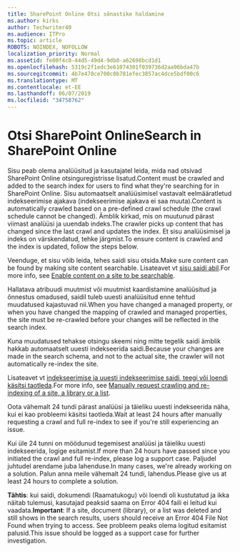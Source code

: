 ```yaml
---
title: SharePoint Online Otsi sõnastike haldamine
ms.author: kirks
author: Techwriter40
ms.audience: ITPro
ms.topic: article
ROBOTS: NOINDEX, NOFOLLOW
localization_priority: Normal
ms.assetid: fe00f4c0-44d5-49d4-9db0-a62698bcd1d1
ms.openlocfilehash: 5319c2f1edc3e61074301f039736d2aa96bda47b
ms.sourcegitcommit: 4b7e478ce700c0b781efec3857ac4dce5bdf00c6
ms.translationtype: MT
ms.contentlocale: et-EE
ms.lasthandoff: 06/07/2019
ms.locfileid: "34758762"
---
```

# <a name="search-in-sharepoint-online"></a><span data-ttu-id="684f8-102">Otsi SharePoint Online</span><span class="sxs-lookup"><span data-stu-id="684f8-102">Search in SharePoint Online</span></span>

<span data-ttu-id="684f8-103">Sisu peab olema analüüsitud ja kasutajatel leida, mida nad otsivad SharePoint Online otsinguregistrisse lisatud.</span><span class="sxs-lookup"><span data-stu-id="684f8-103">Content must be crawled and added to the search index for users to find what they're searching for in SharePoint Online.</span></span> <span data-ttu-id="684f8-104">Sisu automaatselt analüüsimisel vastavalt eelmääratletud indekseerimise ajakava (indekseerimise ajakava ei saa muuta).</span><span class="sxs-lookup"><span data-stu-id="684f8-104">Content is automatically crawled based on a pre-defined crawl schedule (the crawl schedule cannot be changed).</span></span> <span data-ttu-id="684f8-105">Ämblik kirkad, mis on muutunud pärast viimast analüüsi ja uuendab indeks.</span><span class="sxs-lookup"><span data-stu-id="684f8-105">The crawler picks up content that has changed since the last crawl and updates the index.</span></span> <span data-ttu-id="684f8-106">Et sisu analüüsimisel ja indeks on värskendatud, tehke järgmist.</span><span class="sxs-lookup"><span data-stu-id="684f8-106">To ensure content is crawled and the index is updated, follow the steps below.</span></span>

<span data-ttu-id="684f8-107">Veenduge, et sisu võib leida, tehes saidi sisu otsida.</span><span class="sxs-lookup"><span data-stu-id="684f8-107">Make sure content can be found by making site content searchable.</span></span> <span data-ttu-id="684f8-108">Lisateavet vt [sisu saidi abil](https://docs.microsoft.com/sharepoint/make-site-content-searchable).</span><span class="sxs-lookup"><span data-stu-id="684f8-108">For more info, see [Enable content on a site to be searchable](https://docs.microsoft.com/sharepoint/make-site-content-searchable).</span></span>

<span data-ttu-id="684f8-109">Hallatava atribuudi muutmist või muutmist kaardistamine analüüsitud ja õnnestus omadused, saidil tuleb uuesti analüüsitud enne tehtud muudatused kajastuvad nii.</span><span class="sxs-lookup"><span data-stu-id="684f8-109">When you have changed a managed property, or when you have changed the mapping of crawled and managed properties, the site must be re-crawled before your changes will be reflected in the search index.</span></span> 

<span data-ttu-id="684f8-110">Kuna muudatused tehakse otsingu skeemi ning mitte tegelik saidi ämblik hakkab automaatselt uuesti indekseerida saidi.</span><span class="sxs-lookup"><span data-stu-id="684f8-110">Because your changes are made in the search schema, and not to the actual site, the crawler will not automatically re-index the site.</span></span> 

<span data-ttu-id="684f8-111">Lisateavet vt [indekseerimise ja uuesti indekseerimise saidi, teegi või loendi käsitsi taotleda](https://docs.microsoft.com/sharepoint/crawl-site-conten).</span><span class="sxs-lookup"><span data-stu-id="684f8-111">For more info, see [Manually request crawling and re-indexing of a site, a library or a list](https://docs.microsoft.com/sharepoint/crawl-site-conten).</span></span>

 <span data-ttu-id="684f8-112">Oota vähemalt 24 tundi pärast analüüsi ja täieliku uuesti indekseerida näha, kui ei kao probleemi käsitsi taotleda.</span><span class="sxs-lookup"><span data-stu-id="684f8-112">Wait at least 24 hours after manually requesting a crawl and full re-index to see if you're still experiencing an issue.</span></span> 

<span data-ttu-id="684f8-113">Kui üle 24 tunni on möödunud tegemisest analüüsi ja täieliku uuesti indekseerida, logige esitamist.</span><span class="sxs-lookup"><span data-stu-id="684f8-113">If more than 24 hours have passed since you initiated the crawl and full re-index, please log a support case.</span></span> <span data-ttu-id="684f8-114">Paljudel juhtudel arendame juba lahenduse.</span><span class="sxs-lookup"><span data-stu-id="684f8-114">In many cases, we're already working on a solution.</span></span> <span data-ttu-id="684f8-115">Palun anna meile vähemalt 24 tundi, lahendus.</span><span class="sxs-lookup"><span data-stu-id="684f8-115">Please give us at least 24 hours to complete a solution.</span></span>

<span data-ttu-id="684f8-116">**Tähtis**: kui saidi, dokumendi (Raamatukogu) või loendi oli kustutatud ja ikka näitab tulemusi, kasutajad peaksid saama on Error 404 faili ei leitud kui vaadata.</span><span class="sxs-lookup"><span data-stu-id="684f8-116">**Important**: If a site, document (library), or a list was deleted and still shows in the search results, users should receive an Error 404 File Not Found when trying to access.</span></span> <span data-ttu-id="684f8-117">See probleem peaks olema logitud esitamist palusid.</span><span class="sxs-lookup"><span data-stu-id="684f8-117">This issue should be logged as a support case for further investigation.</span></span> 



